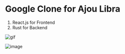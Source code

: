 # Google Clone for Ajou Libra

1. React.js for Frontend
2. Rust for Backend
   

![gif](https://github.com/Alfex4936/Ajou-Library-GPT/assets/2356749/2d5e2b77-5ea5-4921-ae59-87a8015dd4a1)

![image](https://github.com/Alfex4936/Ajou-Library-GPT/assets/2356749/20f704de-2933-478c-afda-ac2d1f26a1b2)
